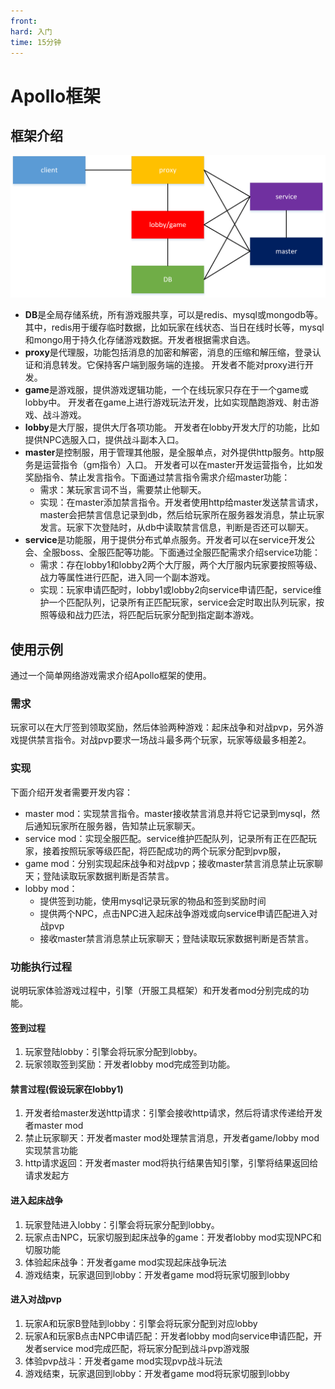 ```yaml
---
front:
hard: 入门
time: 15分钟
---
```


# Apollo框架
## 框架介绍
![](./images/apollo_framework.png)


- **DB**是全局存储系统，所有游戏服共享，可以是redis、mysql或mongodb等。其中，redis用于缓存临时数据，比如玩家在线状态、当日在线时长等，mysql和mongo用于持久化存储游戏数据。开发者根据需求自选。
- **proxy**是代理服，功能包括消息的加密和解密，消息的压缩和解压缩，登录认证和消息转发。它保持客户端到服务端的连接。 开发者不能对proxy进行开发。
- **game**是游戏服，提供游戏逻辑功能，一个在线玩家只存在于一个game或lobby中。 开发者在game上进行游戏玩法开发，比如实现酷跑游戏、射击游戏、战斗游戏。
- **lobby**是大厅服，提供大厅各项功能。 开发者在lobby开发大厅的功能，比如提供NPC选服入口，提供战斗副本入口。
- **master**是控制服，用于管理其他服，是全服单点，对外提供http服务。http服务是运营指令（gm指令）入口。 开发者可以在master开发运营指令，比如发奖励指令、禁止发言指令。下面通过禁言指令需求介绍master功能：
  - 需求：某玩家言词不当，需要禁止他聊天。
  - 实现：在master添加禁言指令。开发者使用http给master发送禁言请求，master会把禁言信息记录到db，然后给玩家所在服务器发消息，禁止玩家发言。玩家下次登陆时，从db中读取禁言信息，判断是否还可以聊天。
- **service**是功能服，用于提供分布式单点服务。开发者可以在service开发公会、全服boss、全服匹配等功能。下面通过全服匹配需求介绍service功能：
  - 需求：存在lobby1和lobby2两个大厅服，两个大厅服内玩家要按照等级、战力等属性进行匹配，进入同一个副本游戏。
  - 实现：玩家申请匹配时，lobby1或lobby2向service申请匹配，service维护一个匹配队列，记录所有正匹配玩家，service会定时取出队列玩家，按照等级和战力匹法，将匹配后玩家分配到指定副本游戏。



## 使用示例

通过一个简单网络游戏需求介绍Apollo框架的使用。
### 需求
玩家可以在大厅签到领取奖励，然后体验两种游戏：起床战争和对战pvp，另外游戏提供禁言指令。对战pvp要求一场战斗最多两个玩家，玩家等级最多相差2。
### 实现

下面介绍开发者需要开发内容：

- master mod：实现禁言指令。master接收禁言消息并将它记录到mysql，然后通知玩家所在服务器，告知禁止玩家聊天。
- service mod：实现全服匹配。service维护匹配队列，记录所有正在匹配玩家，接着按照玩家等级匹配，将匹配成功的两个玩家分配到pvp服，
- game mod：分别实现起床战争和对战pvp；接收master禁言消息禁止玩家聊天；登陆读取玩家数据判断是否禁言。
- lobby mod：
  - 提供签到功能，使用mysql记录玩家的物品和签到奖励时间
  - 提供两个NPC，点击NPC进入起床战争游戏或向service申请匹配进入对战pvp
  - 接收master禁言消息禁止玩家聊天；登陆读取玩家数据判断是否禁言。
### 功能执行过程

说明玩家体验游戏过程中，引擎（开服工具框架）和开发者mod分别完成的功能。

#### 签到过程
1. 玩家登陆lobby：引擎会将玩家分配到lobby。
2. 玩家领取签到奖励：开发者lobby mod完成签到功能。
#### 禁言过程(假设玩家在lobby1)
1. 开发者给master发送http请求：引擎会接收http请求，然后将请求传递给开发者master mod
2. 禁止玩家聊天：开发者master mod处理禁言消息，开发者game/lobby mod实现禁言功能
3. http请求返回：开发者master mod将执行结果告知引擎，引擎将结果返回给请求发起方
#### 进入起床战争
1. 玩家登陆进入lobby：引擎会将玩家分配到lobby。
2. 玩家点击NPC，玩家切服到起床战争的game：开发者lobby mod实现NPC和切服功能
3. 体验起床战争：开发者game mod实现起床战争玩法
4. 游戏结束，玩家退回到lobby：开发者game mod将玩家切服到lobby
#### 进入对战pvp
1. 玩家A和玩家B登陆到lobby：引擎会将玩家分配到对应lobby
2. 玩家A和玩家B点击NPC申请匹配：开发者lobby mod向service申请匹配，开发者service mod完成匹配，将玩家分配到战斗pvp游戏服
4. 体验pvp战斗：开发者game mod实现pvp战斗玩法
4. 游戏结束，玩家退回到lobby：开发者game mod将玩家切服到lobby
